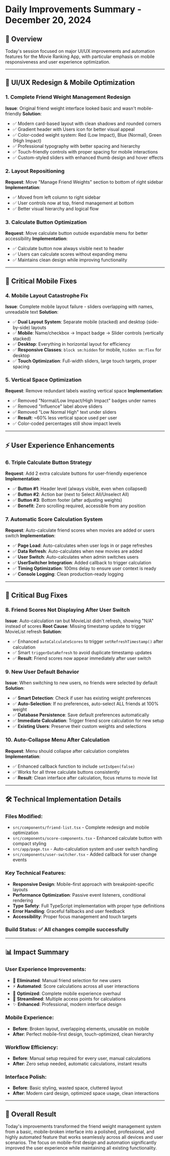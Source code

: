 # Daily Improvements Summary - December 20, 2024

## 🎯 Overview
Today's session focused on major UI/UX improvements and automation features for the Movie Ranking App, with particular emphasis on mobile responsiveness and user experience optimization.

---

## 🎨 UI/UX Redesign & Mobile Optimization

### 1. **Complete Friend Weight Management Redesign**
**Issue**: Original friend weight interface looked basic and wasn't mobile-friendly
**Solution**: 
- ✅ Modern card-based layout with clean shadows and rounded corners
- ✅ Gradient header with Users icon for better visual appeal
- ✅ Color-coded weight system: Red (Low Impact), Blue (Normal), Green (High Impact)
- ✅ Professional typography with better spacing and hierarchy
- ✅ Touch-friendly controls with proper spacing for mobile interactions
- ✅ Custom-styled sliders with enhanced thumb design and hover effects

### 2. **Layout Repositioning**
**Request**: Move "Manage Friend Weights" section to bottom of right sidebar
**Implementation**:
- ✅ Moved from left column to right sidebar
- ✅ User controls now at top, friend management at bottom
- ✅ Better visual hierarchy and logical flow

### 3. **Calculate Button Optimization**
**Request**: Move calculate button outside expandable menu for better accessibility
**Implementation**:
- ✅ Calculate button now always visible next to header
- ✅ Users can calculate scores without expanding menu
- ✅ Maintains clean design while improving functionality

---

## 📱 Critical Mobile Fixes

### 4. **Mobile Layout Catastrophe Fix**
**Issue**: Complete mobile layout failure - sliders overlapping with names, unreadable text
**Solution**: 
- ✅ **Dual Layout System**: Separate mobile (stacked) and desktop (side-by-side) layouts
- ✅ **Mobile**: Name/checkbox → Impact badge → Slider controls (vertically stacked)
- ✅ **Desktop**: Everything in horizontal layout for efficiency
- ✅ **Responsive Classes**: `block sm:hidden` for mobile, `hidden sm:flex` for desktop
- ✅ **Touch Optimization**: Full-width sliders, large touch targets, proper spacing

### 5. **Vertical Space Optimization**
**Request**: Remove redundant labels wasting vertical space
**Implementation**:
- ✅ Removed "Normal/Low Impact/High Impact" badges under names
- ✅ Removed "Influence" label above sliders
- ✅ Removed "Low Normal High" text under sliders
- ✅ **Result**: ~60% less vertical space used per user
- ✅ Color-coded percentages still show impact levels

---

## ⚡ User Experience Enhancements

### 6. **Triple Calculate Button Strategy**
**Request**: Add 2 extra calculate buttons for user-friendly experience
**Implementation**:
- ✅ **Button #1**: Header level (always visible, even when collapsed)
- ✅ **Button #2**: Action bar (next to Select All/Unselect All)
- ✅ **Button #3**: Bottom footer (after adjusting weights)
- ✅ **Benefit**: Zero scrolling required, accessible from any position

### 7. **Automatic Score Calculation System**
**Request**: Auto-calculate friend scores when movies are added or users switch
**Implementation**:
- ✅ **Page Load**: Auto-calculates when user logs in or page refreshes
- ✅ **Data Refresh**: Auto-calculates when new movies are added
- ✅ **User Switch**: Auto-calculates when admin switches users
- ✅ **UserSwitcher Integration**: Added callback to trigger calculation
- ✅ **Timing Optimization**: 100ms delay to ensure user context is ready
- ✅ **Console Logging**: Clean production-ready logging

---

## 🐛 Critical Bug Fixes

### 8. **Friend Scores Not Displaying After User Switch**
**Issue**: Auto-calculation ran but MovieList didn't refresh, showing "N/A" instead of scores
**Root Cause**: Missing timestamp update to trigger MovieList refresh
**Solution**:
- ✅ Enhanced `autoCalculateScores` to trigger `setRefreshTimestamp()` after calculation
- ✅ Smart `triggerDataRefresh` to avoid duplicate timestamp updates
- ✅ **Result**: Friend scores now appear immediately after user switch

### 9. **New User Default Behavior**
**Issue**: When switching to new users, no friends were selected by default
**Solution**:
- ✅ **Smart Detection**: Check if user has existing weight preferences
- ✅ **Auto-Selection**: If no preferences, auto-select ALL friends at 100% weight
- ✅ **Database Persistence**: Save default preferences automatically
- ✅ **Immediate Calculation**: Trigger friend score calculation for new setup
- ✅ **Existing Users**: Preserve their custom weights and selections

### 10. **Auto-Collapse Menu After Calculation**
**Request**: Menu should collapse after calculation completes
**Implementation**:
- ✅ Enhanced callback function to include `setIsOpen(false)`
- ✅ Works for all three calculate buttons consistently
- ✅ **Result**: Clean interface after calculation, focus returns to movie list

---

## 🛠️ Technical Implementation Details

### **Files Modified**:
- `src/components/friend-list.tsx` - Complete redesign and mobile optimization
- `src/components/score-components.tsx` - Enhanced calculate button with compact styling
- `src/app/page.tsx` - Auto-calculation system and user switch handling
- `src/components/user-switcher.tsx` - Added callback for user change events

### **Key Technical Features**:
- **Responsive Design**: Mobile-first approach with breakpoint-specific layouts
- **Performance Optimization**: Passive event listeners, conditional rendering
- **Type Safety**: Full TypeScript implementation with proper type definitions
- **Error Handling**: Graceful fallbacks and user feedback
- **Accessibility**: Proper focus management and touch targets

### **Build Status**: ✅ All changes compile successfully

---

## 📊 Impact Summary

### **User Experience Improvements**:
- 🚫 **Eliminated**: Manual friend selection for new users
- ⚡ **Automated**: Score calculations across all user interactions  
- 📱 **Optimized**: Complete mobile experience overhaul
- 🎯 **Streamlined**: Multiple access points for calculations
- ✨ **Enhanced**: Professional, modern interface design

### **Mobile Experience**:
- **Before**: Broken layout, overlapping elements, unusable on mobile
- **After**: Perfect mobile-first design, touch-optimized, clean hierarchy

### **Workflow Efficiency**:
- **Before**: Manual setup required for every user, manual calculations
- **After**: Zero setup needed, automatic calculations, instant results

### **Interface Polish**:
- **Before**: Basic styling, wasted space, cluttered layout
- **After**: Modern card design, optimized space usage, clean interactions

---

## 🎯 Overall Result
Today's improvements transformed the friend weight management system from a basic, mobile-broken interface into a polished, professional, and highly automated feature that works seamlessly across all devices and user scenarios. The focus on mobile-first design and automation significantly improved the user experience while maintaining all existing functionality. 